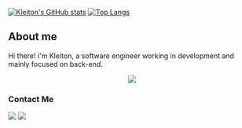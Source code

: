 [![Kleiton's GitHub stats](https://github-readme-stats.vercel.app/api?username=KleitonBarone&count_private=true&show_icons=true&hide=issues,contribs&theme=dracula&line_height=30)](https://www.linkedin.com/in/kleiton-barone/)
[![Top Langs](https://github-readme-stats.vercel.app/api/top-langs/?username=KleitonBarone&hide=php,html,css,handlebars,blade&layout=compact&langs_count=6&theme=dracula)](https://www.linkedin.com/in/kleiton-barone/)

## About me
Hi there! i'm Kleiton, a software engineer working in development and mainly focused on back-end.

<p align="center">
  <a href="https://www.linkedin.com/in/kleiton-barone/" target="_blank">
    <img src="https://skillicons.dev/icons?i=git,kubernetes,docker,html,css,js,ts,nodejs,nestjs,jest,dynamodb,mongodb,mysql,postgres,kafka" />
  </a>
</p>

### Contact Me
<div align="left"> 
  <a href="https://www.linkedin.com/in/kleiton-barone/" target="_blank"><img src="https://img.shields.io/badge/-LinkedIn-%230077B5?style=flat-square&logo=linkedin&logoColor=white" target="_blank"></a>
  <a href="mailto:kleitonpolar6@gmail.com"><img src="https://img.shields.io/badge/-Gmail-%23333?style=flat-square&logo=gmail&logoColor=white" target="_blank"></a>
</div>
